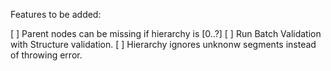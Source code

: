 
Features to be added:

[ ] Parent nodes can be missing if hierarchy is [0..?]
[ ] Run Batch Validation with Structure validation.
[ ] Hierarchy ignores unknonw segments instead of throwing error. 